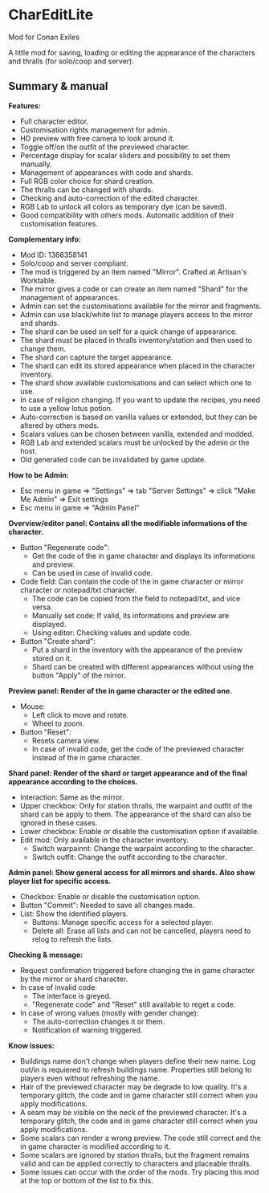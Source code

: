 # CharEditLite
Mod for Conan Exiles

A little mod for saving, loading or editing the appearance of the characters and thralls (for solo/coop and server).


## Summary & manual

**Features:**
- Full character editor.
- Customisation rights management for admin.
- HD preview with free camera to look around it.
- Toggle off/on the outfit of the previewed character.
- Percentage display for scalar sliders and possibility to set them manually.
- Management of appearances with code and shards.
- Full RGB color choice for shard creation.
- The thralls can be changed with shards.
- Checking and auto-correction of the edited character.
- RGB Lab to unlock all colors as temporary dye (can be saved).
- Good compatibility with others mods. Automatic addition of their customisation features.

**Complementary info:**
- Mod ID: 1366358141
- Solo/coop and server compliant.
- The mod is triggered by an item named "Mirror". Crafted at Artisan's Worktable.
- The mirror gives a code or can create an item named "Shard" for the management of appearances.
- Admin can set the customisations available for the mirror and fragments.
- Admin can use black/white list to manage players access to the mirror and shards.
- The shard can be used on self for a quick change of appearance.
- The shard must be placed in thralls inventory/station and then used to change them.
- The shard can capture the target appearance.
- The shard can edit its stored appearance when placed in the character inventory.
- The shard show available customisations and can select which one to use.
- In case of religion changing. If you want to update the recipes, you need to use a yellow lotus potion.
- Auto-correction is based on vanilla values or extended, but they can be altered by others mods.
- Scalars values can be chosen between vanilla, extended and modded.
- RGB Lab and extended scalars must be unlocked by the admin or the host.
- Old generated code can be invalidated by game update.

**How to be Admin:**
- Esc menu in game => "Settings" => tab "Server Settings" => click "Make Me Admin" => Exit settings
- Esc menu in game => "Admin Panel"

**Overview/editor panel: Contains all the modifiable informations of the character.**
- Button "Regenerate code":
  - Get the code of the in game character and displays its informations and preview.
  - Can be used in case of invalid code.
- Code field: Can contain the code of the in game character or mirror character or notepad/txt character.
  - The code can be copied from the field to notepad/txt, and vice versa.
  - Manually set code: If valid, its informations and preview are displayed.
  - Using editor: Checking values and update code.
- Button "Create shard":
  - Put a shard in the inventory with the appearance of the preview stored on it.
  - Shard can be created with different appearances without using the button "Apply" of the mirror.

**Preview panel: Render of the in game character or the edited one.**
- Mouse:
  - Left click to move and rotate.
  - Wheel to zoom.
- Button "Reset":
  - Resets camera view.
  - In case of invalid code, get the code of the previewed character instead of the in game character.

**Shard panel: Render of the shard or target appearance and of the final appearance according to the choices.**
- Interaction: Same as the mirror.
- Upper checkbox: Only for station thralls, the warpaint and outfit of the shard can be apply to them. The appearance of the shard can also be ignored in these cases.
- Lower checkbox: Enable or disable the customisation option if available.
- Edit mod: Only available in the character inventory.
  - Switch warpainnt: Change the warpaint according to the character.
  - Switch outfit: Change the outfit according to the character.

**Admin panel: Show general access for all mirrors and shards. Also show player list for specific access.**
- Checkbox: Enable or disable the customisation option.
- Button "Commit": Needed to save all changes made.
- List: Show the identified players.
  - Buttons: Manage specific access for a selected player.
  - Delete all: Erase all lists and can not be cancelled, players need to relog to refresh the lists.

**Checking & message:**
- Request confirmation triggered before changing the in game character by the mirror or shard character.
- In case of invalid code:
  - The interface is greyed.
  - "Regenerate code" and "Reset" still available to reget a code.
- In case of wrong values (mostly with gender change):
  - The auto-correction changes it or them.
  - Notification of warning triggered.

**Know issues:**
- Buildings name don't change when players define their new name. Log out/in is requiered to refresh buildings name. Properties still belong to players even without refreshing the name.
- Hair of the previewed character may be degrade to low quality. It's a temporary glitch, the code and in game character still correct when you apply modifications.
- A seam may be visible on the neck of the previewed character. It's a temporary glitch, the code and in game character still correct when you apply modifications.
- Some scalars can render a wrong preview. The code still correct and the in game character is modified according to it.
- Some scalars are ignored by station thralls, but the fragment remains valid and can be applied correctly to characters and placeable thralls.
- Some issues can occur with the order of the mods. Try placing this mod at the top or bottom of the list to fix this.
